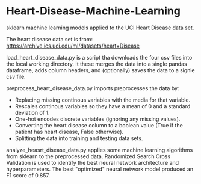 # Heart-Disease-Machine-Learning
sklearn machine learning models applied to the UCI Heart Disease data set.
  
The heart disease data set is from: https://archive.ics.uci.edu/ml/datasets/heart+Disease
  
load_heart_disease_data.py is a script tha downloads the four csv files into the local working directory.  It these merges the data into a single pandas dataframe, adds column headers, and (optionally) saves the data to a signle csv file.
  
preprocess_heart_disease_data.py imports preprocesses the data by:
* Replacing missing continous variables with the media for that variable.
* Rescales continous variables so they have a mean of 0 and a standard deviation of 1.
* One-hot encodes discrete variables (ignoring any missing values).
* Converting the heart disease column to a boolean value (True if the patient has heart disease, False otherwise).
* Splitting the data into training and testing data sets.
  
analyze_heasrt_disease_data.py applies some machine learning algorithms from sklearn to the preprocessed data. Randomized Search Cross Validation is used to identify the best neural network architecture and hyperparameters.  The best "optimized" neural network model produced an F1 score of 0.857.
   
